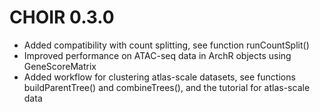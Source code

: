 # CHOIR 0.3.0

* Added compatibility with count splitting, see function runCountSplit()
* Improved performance on ATAC-seq data in ArchR objects using GeneScoreMatrix
* Added workflow for clustering atlas-scale datasets, see functions buildParentTree() and combineTrees(), and the tutorial for atlas-scale data
